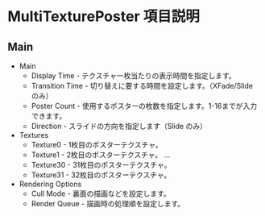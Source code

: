 # MultiTexturePoster 項目説明
## Main
* Main
    * Display Time - テクスチャ一枚当たりの表示時間を指定します。
    * Transition Time - 切り替えに要する時間を設定します。（XFade/Slide のみ）
    * Poster Count - 使用するポスターの枚数を指定します。1-16までが入力できます。
    * Direction - スライドの方向を指定します（Slide のみ）
* Textures
    * Texture0 - 1枚目のポスターテクスチャ。
    * Texture1 - 2枚目のポスターテクスチャ。
                ...
    * Texture30 - 31枚目のポスターテクスチャ。
    * Texture31 - 32枚目のポスターテクスチャ。
* Rendering Options
    * Cull Mode - 裏面の描画などを設定します。
    * Render Queue - 描画時の処理順を設定します。
